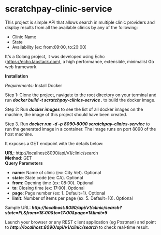 # scratchpay-clinic-service

This project is simple API that allows search in multiple clinic providers and display results from all the available clinics by any of the following:
<ul>
    <li>Clinic Name</li>
    <li>State</li>
    <li>Availability [ex: from:09:00, to:20:00]</li>
</ul>
 
It's a Golang project, it was developed using Echo (https://echo.labstack.com), a high performance, extensible, minimalist Go web framework.

<b>Installation</b>
<p><i>Requirements:</i>
Install Docker</p>

<p>Step 1: Clone the project, navigate to the root directory on your terminal and run <b><i> docker build -t scratchpay-clinics-service .
</i></b> to build the docker image.</p>
<p>Step 2: Run <b><i>docker images</i></b> to see the list of all docker images on the machine, the image of this project should have been created.</p>
<p>Step 3. Run <b><i>docker run -d -p 8090:8090 scratchpay-clinics-service</i></b> to run the generated image in a container. The image runs on port 8090 of the host machine. </p>
<p>It exposes a GET endpoint with the details below:</p>
<b>URL</b>: <a href="http://localhost:8090/api/v1/clinic/search">http://localhost:8090/api/v1/clinic/search</a> <br />
<b>Method</b>: GET <br />
<b>Query Parameters</b>
<ul>
    <li><b>name</b>: Name of clinic (ex: City Vet). Optional </li>
    <li><b>state</b>: State code (ex: CA). Optional</li>
    <li><b>from</b>: Opening time (ex: 08:00). Optional</li>
    <li><b>to</b>: Closing time (ex: 17:00). Optional</li>
    <li><b>page</b>: Page number (ex: 1. Default=1). Optional</li>
    <li><b>limit</b>: Number of items per page (ex: 5. Default=10). Optional</li>
</ul>
<p>Sample URL: <b><i>http://localhost:8090/api/v1/clinic/search?state=FL&from=18:00&to=17:00&page=1&limit=5</i></b></p>

<p>Launch your browser or any REST client application (eg Postman) and point to <b><i>http://localhost:8090/api/v1/clinic/search</i></b> to check real-time result. </p>
